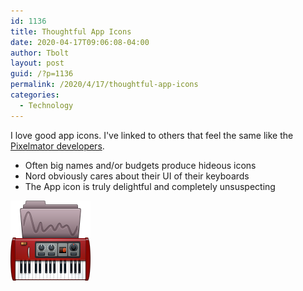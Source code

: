 ```yaml
--- 
id: 1136 
title: Thoughtful App Icons 
date: 2020-04-17T09:06:08-04:00 
author: Tbolt 
layout: post 
guid: /?p=1136 
permalink: /2020/4/17/thoughtful-app-icons 
categories: 
  - Technology 
--- 
```


I love good app icons. I've linked to others that feel the same like the [Pixelmator developers](https://tbolt.space/2017/09/28/on-app-icons).

* Often big names and/or budgets produce hideous icons
* Nord obviously cares about their UI of their keyboards
* The App icon is truly delightful and completely unsuspecting


![The Nord Sound Manager MacOS App Icon](/uploads/2020/04/nord-app-icon.png)